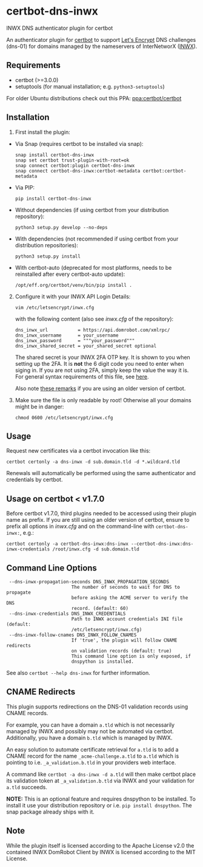 # certbot-dns-inwx
INWX DNS authenticator plugin for certbot

An authenticator plugin for [certbot](https://certbot.eff.org/) to support [Let's Encrypt](https://letsencrypt.org/) DNS challenges (dns-01) for domains managed by the nameservers of InterNetworX ([INWX](https://www.inwx.com)).

## Requirements
* certbot (>=3.0.0)
* setuptools (for manual installation; e.g. `python3-setuptools`)

For older Ubuntu distributions check out this PPA: [ppa:certbot/certbot](https://launchpad.net/~certbot/+archive/ubuntu/certbot)

## Installation
1. First install the plugin:
 * Via Snap (requires certbot to be installed via snap):
   ```
   snap install certbot-dns-inwx
   snap set certbot trust-plugin-with-root=ok
   snap connect certbot:plugin certbot-dns-inwx
   snap connect certbot-dns-inwx:certbot-metadata certbot:certbot-metadata
   ```
 * Via PIP:
   ```
   pip install certbot-dns-inwx
   ```
 * Without dependencies (if using certbot from your distribution repository):
   ```
   python3 setup.py develop --no-deps
   ```
 * With dependencies (not recommended if using certbot from your distribution repositories):
   ```
   python3 setup.py install
   ```
 * With certbot-auto (deprecated for most platforms, needs to be reinstalled after every certbot-auto update):
   ```
   /opt/eff.org/certbot/venv/bin/pip install .
   ```

2. Configure it with your INWX API Login Details:
   ```
   vim /etc/letsencrypt/inwx.cfg
   ```
   with the following content (also see *inwx.cfg* of the repository):
   ```
   dns_inwx_url           = https://api.domrobot.com/xmlrpc/
   dns_inwx_username      = your_username
   dns_inwx_password      = """your_password"""
   dns_inwx_shared_secret = your_shared_secret optional
   ```
   The shared secret is your INWX 2FA OTP key. It is shown to you when setting up the 2FA. It is **not** the 6 digit code you need to enter when siging in. If you are not using 2FA, simply keep the value the way it is.
   For general syntax requirements of this file, see [here](https://configobj.readthedocs.io/en/latest/configobj.html#the-config-file-format).

   Also note [these remarks](#usage-on-certbot--v170) if you are using an older version of certbot.
3. Make sure the file is only readable by root! Otherwise all your domains might be in danger:
   ```
   chmod 0600 /etc/letsencrypt/inwx.cfg
   ```

## Usage
Request new certificates via a certbot invocation like this:

    certbot certonly -a dns-inwx -d sub.domain.tld -d *.wildcard.tld

Renewals will automatically be performed using the same authenticator and credentials by certbot.

## Usage on certbot < v1.7.0
Before certbot v1.7.0, third plugins needed to be accessed using their plugin name as prefix. If you are still using an older version of certbot, ensure to prefix all options in *inwx.cfg* and on the command-line with `certbot-dns-inwx:`, e.g.:

    certbot certonly -a certbot-dns-inwx:dns-inwx --certbot-dns-inwx:dns-inwx-credentials /root/inwx.cfg -d sub.domain.tld

## Command Line Options
```
 --dns-inwx-propagation-seconds DNS_INWX_PROPAGATION_SECONDS
                        The number of seconds to wait for DNS to propagate
                        before asking the ACME server to verify the DNS
                        record. (default: 60)
 --dns-inwx-credentials DNS_INWX_CREDENTIALS
                        Path to INWX account credentials INI file (default:
                        /etc/letsencrypt/inwx.cfg)
 --dns-inwx-follow-cnames DNS_INWX_FOLLOW_CNAMES
                        If 'true', the plugin will follow CNAME redirects 
                        on validation records (default: true)
                        This command line option is only exposed, if 
                        dnspython is installed.

```

See also `certbot --help dns-inwx` for further information.

## CNAME Redirects
This plugin supports redirections on the DNS-01 validation records using CNAME records.

For example, you can have a domain `a.tld` which is not necessarily managed by INWX and possibly may not be automated via certbot. Additionally, you have a domain `b.tld` which is managed by INWX.

An easy solution to automate certificate retrieval for `a.tld` is to add a CNAME record for the name `_acme-challenge.a.tld` to `a.tld` which is pointing to i.e. `_a_validation.b.tld` in your providers web interface.

A command like `certbot -a dns-inwx -d a.tld` will then make certbot place its validation token at `_a_validation.b.tld` via INWX and your validation for `a.tld` succeeds.

**NOTE:** This is an optional feature and requires dnspython to be installed.
To install it use your distribution repository or i.e. `pip install dnspython`.
The snap package already ships with it.

## Note
While the plugin itself is licensed according to the Apache License v2.0 the contained INWX DomRobot Client by INWX is licensed according to the MIT License.
